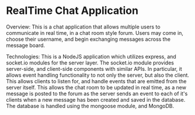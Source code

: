 # RealTime Chat Application

Overview:
This is a chat application that allows multiple users to communicate in real time,
in a chat room style forum. Users may come in, choose their username, and begin
exchanging messages across the message board.

Technologies:
This is a NodeJS application which utilizes express, and socket.io modules for
the server layer. The socket.io module provides server-side, and client-side
components with similar APIs. In particular, it allows event handling functionality
to not only the server, but also the client. This allows clients to listen for, and
handle events that are emitted from the server itself. This allows the chat room
to be updated in real time, as a new message is posted to the forum as the server
sends an event to each of it's clients when a new message has been created and saved
in the database. The database is handled using the mongoose module, and MongoDB.
